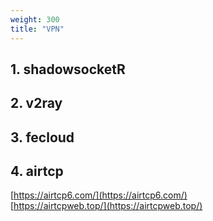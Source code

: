```yaml
---
weight: 300
title: "VPN"
---
```


## 1. shadowsocketR
## 2. v2ray
## 3. fecloud
## 4. airtcp
[https://airtcp6.com/](https://airtcp6.com/)  
[https://airtcpweb.top/](https://airtcpweb.top/)  



